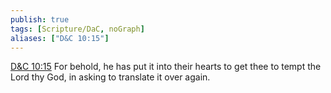 ```yaml
---
publish: true
tags: [Scripture/DaC, noGraph]
aliases: ["D&C 10:15"]
---
```

[D&C 10:15](https://churchofjesuschrist.org/study/scriptures/dc-testament/dc/10?lang=eng&id=p15#p15) For behold, he has put it into their hearts to get thee to tempt the Lord thy God, in asking to translate it over again.
